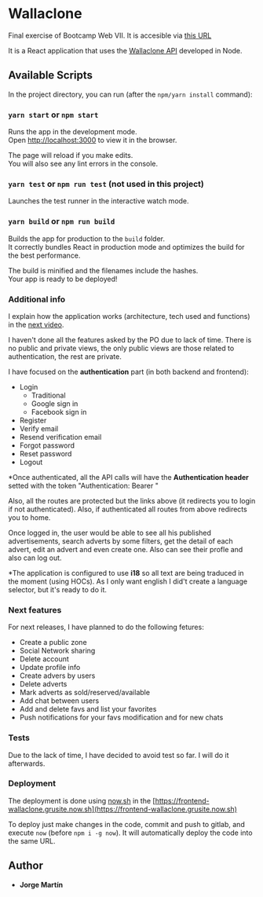 # Wallaclone

Final exercise of Bootcamp Web VII. It is accesible via [this URL](https://frontend-wallaclone.grusite.now.sh)

It is a React application that uses the [Wallaclone API](https://github.com/grusite/backend-wallaclone.git) developed in Node.

## Available Scripts

In the project directory, you can run (after the `npm/yarn install` command):

### `yarn start` or `npm start`

Runs the app in the development mode.<br />
Open [http://localhost:3000](http://localhost:3000) to view it in the browser.

The page will reload if you make edits.<br />
You will also see any lint errors in the console.

### `yarn test` or `npm run test` (not used in this project)

Launches the test runner in the interactive watch mode.<br />

### `yarn build` or `npm run build`

Builds the app for production to the `build` folder.<br />
It correctly bundles React in production mode and optimizes the build for the best performance.

The build is minified and the filenames include the hashes.<br />
Your app is ready to be deployed!

### Additional info

I explain how the application works (architecture, tech used and functions) in the [next video](urlDrive).

I haven't done all the features asked by the PO due to lack of time. There is no public and private views, the only public views are those related to authentication, the rest are private.

I have focused on the <b>authentication</b> part (in both backend and frontend):

- Login
  - Traditional
  - Google sign in
  - Facebook sign in
- Register
- Verify email
- Resend verification email
- Forgot password
- Reset password
- Logout

\*Once authenticated, all the API calls will have the <b>Authentication header</b> setted with the token "Authentication: Bearer <token>"

Also, all the routes are protected but the links above (it redirects you to login if not authenticated). Also, if authenticated all routes from above redirects you to home.

Once logged in, the user would be able to see all his published advertisements, search adverts by some filters, get the detail of each advert, edit an advert and even create one. Also can see their profle and also can log out.

\*The application is configured to use <b>i18</b> so all text are being traduced in the moment (using HOCs). As I only want english I did't create a language selector, but it's ready to do it.

### Next features

For next releases, I have planned to do the following fetures:

- Create a public zone
- Social Network sharing
- Delete account
- Update profile info
- Create advers by users
- Delete adverts
- Mark adverts as sold/reserved/available
- Add chat between users
- Add and delete favs and list your favorites
- Push notifications for your favs modification and for new chats

### Tests

Due to the lack of time, I have decided to avoid test so far. I will do it afterwards.

### Deployment

The deployment is done using [now.sh](https://zeit.co/) in the [https://frontend-wallaclone.grusite.now.sh](https://frontend-wallaclone.grusite.now.sh)

To deploy just make changes in the code, commit and push to gitlab, and execute `now` (before `npm i -g now`). It will automatically deploy the code into the same URL.

## Author

- **Jorge Martín**
